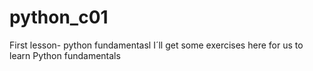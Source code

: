 # python_c01
First lesson- python fundamentasl
I´ll get some exercises here for us to learn Python fundamentals
